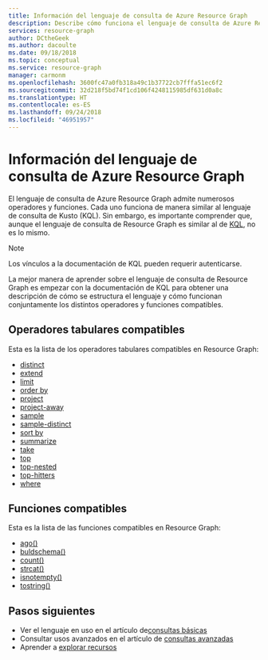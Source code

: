 ```yaml
---
title: Información del lenguaje de consulta de Azure Resource Graph
description: Describe cómo funciona el lenguaje de consulta de Azure Resource Graph.
services: resource-graph
author: DCtheGeek
ms.author: dacoulte
ms.date: 09/18/2018
ms.topic: conceptual
ms.service: resource-graph
manager: carmonm
ms.openlocfilehash: 3600fc47a0fb318a49c1b37722cb7fffa51ec6f2
ms.sourcegitcommit: 32d218f5bd74f1cd106f4248115985df631d0a8c
ms.translationtype: HT
ms.contentlocale: es-ES
ms.lasthandoff: 09/24/2018
ms.locfileid: "46951957"
---
```

# <a name="understanding-the-azure-resource-graph-query-language"></a>Información del lenguaje de consulta de Azure Resource Graph

El lenguaje de consulta de Azure Resource Graph admite numerosos operadores y funciones. Cada uno funciona de manera similar al lenguaje de consulta de Kusto (KQL). Sin embargo, es importante comprender que, aunque el lenguaje de consulta de Resource Graph es similar al de [KQL](https://docs.loganalytics.io/docs/Language-Reference/Tabular-operators), no es lo mismo.

> [!NOTE]
> Los vínculos a la documentación de KQL pueden requerir autenticarse.

La mejor manera de aprender sobre el lenguaje de consulta de Resource Graph es empezar con la documentación de KQL para obtener una descripción de cómo se estructura el lenguaje y cómo funcionan conjuntamente los distintos operadores y funciones compatibles.

## <a name="supported-tabular-operators"></a>Operadores tabulares compatibles

Esta es la lista de los operadores tabulares compatibles en Resource Graph:

- [distinct](https://docs.loganalytics.io/docs/Language-Reference/Tabular-operators/distinct-operator)
- [extend](https://docs.loganalytics.io/docs/Language-Reference/Tabular-operators/extend-operator)
- [limit](https://docs.loganalytics.io/docs/Language-Reference/Tabular-operators/limit-operator)
- [order by](https://docs.loganalytics.io/docs/Language-Reference/Tabular-operators/order-operator)
- [project](https://docs.loganalytics.io/docs/Language-Reference/Tabular-operators/project-operator)
- [project-away](https://docs.loganalytics.io/docs/Language-Reference/Tabular-operators/project-away-operator)
- [sample](https://docs.loganalytics.io/docs/Language-Reference/Tabular-operators/sample-operator)
- [sample-distinct](https://docs.loganalytics.io/docs/Language-Reference/Tabular-operators/sample-distinct-operator)
- [sort by](https://docs.loganalytics.io/docs/Language-Reference/Tabular-operators/sort-operator)
- [summarize](https://docs.loganalytics.io/docs/Language-Reference/Tabular-operators/summarize-operator)
- [take](https://docs.loganalytics.io/docs/Language-Reference/Tabular-operators/take-operator)
- [top](https://docs.loganalytics.io/docs/Language-Reference/Tabular-operators/top-operator)
- [top-nested](https://docs.loganalytics.io/docs/Language-Reference/Tabular-operators/top-nested-operator)
- [top-hitters](https://docs.loganalytics.io/docs/Language-Reference/Tabular-operators/top-hitters-operator)
- [where](https://docs.loganalytics.io/docs/Language-Reference/Tabular-operators/where-operator)

## <a name="supported-functions"></a>Funciones compatibles

Esta es la lista de las funciones compatibles en Resource Graph:

- [ago()](https://docs.loganalytics.io/docs/Language-Reference/Scalar-functions/ago%28%29)
- [buldschema()](https://docs.loganalytics.io/docs/Language-Reference/Aggregation-functions/buildschema%28%29)
- [count()](https://docs.loganalytics.io/docs/Language-Reference/Aggregation-functions/count%28%29)
- [strcat()](https://docs.loganalytics.io/docs/Language-Reference/Scalar-functions/strcat%28%29)
- [isnotempty()](https://docs.loganalytics.io/docs/Language-Reference/Scalar-functions/isnotempty%28%29_-notempty%28%29)
- [tostring()](https://docs.loganalytics.io/docs/Language-Reference/Scalar-functions/tostring%28%29)

## <a name="next-steps"></a>Pasos siguientes

- Ver el lenguaje en uso en el artículo de[consultas básicas](../samples/starter.md)
- Consultar usos avanzados en el artículo de [consultas avanzadas](../samples/advanced.md)
- Aprender a [explorar recursos](explore-resources.md)